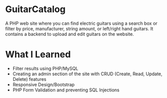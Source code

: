 # GuitarCatalog

A PHP web site where you can find electric guitars using a search box or filter by price, manufacturer, string amount, or left/right hand guitars. It contains a backend to upload and edit guitars on the website.

# What I Learned

* Filter results using PHP/MySQL
* Creating an admin section of the site with CRUD (Create, Read, Update, Delete) features 
* Responsive Design/Bootstrap
* PHP Form Validation and preventing SQL Injections
